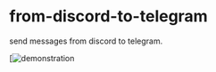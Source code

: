 # from-discord-to-telegram
send messages from discord to telegram.

[![demonstration](https://youtu.be/6BXAzlSd4pw)
